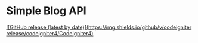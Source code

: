 # Simple Blog API

[![GitHub release (latest by date)](https://img.shields.io/github/v/codeigniter release/codeigniter4/CodeIgniter4)](https://packagist.org/packages/codeigniter4/framework)

